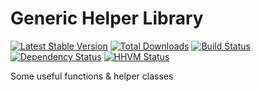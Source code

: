Generic Helper Library
=======

[![Latest Stable Version](https://poser.pugx.org/packaged/helpers/version.png)](https://packagist.org/packages/packaged/helpers)
[![Total Downloads](https://poser.pugx.org/packaged/helpers/d/total.png)](https://packagist.org/packages/packaged/helpers)
[![Build Status](https://travis-ci.org/packaged/helpers.png)](https://travis-ci.org/packaged/helpers)
[![Dependency Status](https://www.versioneye.com/php/packaged:helpers/badge.png)](https://www.versioneye.com/php/packaged:helpers)
[![HHVM Status](http://hhvm.h4cc.de/badge/packaged/helpers.png)](http://hhvm.h4cc.de/package/packaged/helpers)

Some useful functions & helper classes
